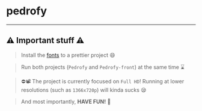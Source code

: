 # pedrofy
--------------
## ⚠ Important stuff ⚠

> Install the [fonts](https://github.com/joaopcorrea/pedrofy/blob/main/Spotify-Font.zip) to a prettier project 😄


> Run both projects (`Pedrofy` and `Pedrofy-front`) at the same time ⌛


> ⛔📽 The project is currently focused on `Full HD`! Running at lower resolutions (such as `1366x720p`) will kinda sucks 😪


> And most importantly, **HAVE FUN!** 🎉
